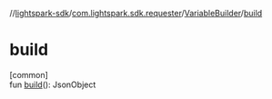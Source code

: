 //[lightspark-sdk](../../../index.md)/[com.lightspark.sdk.requester](../index.md)/[VariableBuilder](index.md)/[build](build.md)

# build

[common]\
fun [build](build.md)(): JsonObject
